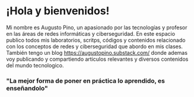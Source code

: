 # ¡Hola y bienvenidos!

Mi nombre es Augusto Pino, un apasionado por las tecnologías y profesor en las áreas de redes informáticas y ciberseguridad. En este espacio publico todos mis laboratorios, scritps, códigos y contenidos relacionado con los conceptos de redes y ciberseguridad que abordo en mis clases. También tengo un blog https://augustopino.substack.com/ donde ademas voy publicando y compartiendo articulos relevantes y diversos contenidos del mundo tecnologico.

### "La mejor forma de poner en práctica lo aprendido, es enseñandolo"

<!--
**apino79/apino79** is a ✨ _special_ ✨ repository because its `README.md` (this file) appears on your GitHub profile.

Here are some ideas to get you started:

- 🔭 I’m currently working on ...
- 🌱 I’m currently learning ...
- 👯 I’m looking to collaborate on ...
- 🤔 I’m looking for help with ...
- 💬 Ask me about ...
- 📫 How to reach me: ...
- 😄 Pronouns: ...
- ⚡ Fun fact: ...
-->
